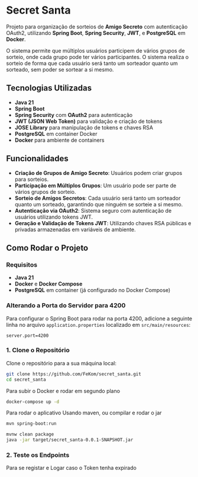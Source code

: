 # Secret Santa

Projeto para organização de sorteios de **Amigo Secreto** com autenticação OAuth2, utilizando **Spring Boot**, **Spring Security**, **JWT**, e **PostgreSQL** em **Docker**.

O sistema permite que múltiplos usuários participem de vários grupos de sorteio, onde cada grupo pode ter vários participantes. O sistema realiza o sorteio de forma que cada usuário será tanto um sorteador quanto um sorteado, sem poder se sortear a si mesmo.

## Tecnologias Utilizadas

  - **Java 21**
  - **Spring Boot**
  - **Spring Security** com **OAuth2** para autenticação
  - **JWT (JSON Web Token)** para validação e criação de tokens
  - **JOSE Library** para manipulação de tokens e chaves RSA
  - **PostgreSQL** em container Docker
  - **Docker** para ambiente de containers

## Funcionalidades

  - **Criação de Grupos de Amigo Secreto**: Usuários podem criar grupos para sorteios.
  - **Participação em Múltiplos Grupos**: Um usuário pode ser parte de vários grupos de sorteio.
  - **Sorteio de Amigos Secretos**: Cada usuário será tanto um sorteador quanto um sorteado, garantindo que ninguém se sorteie a si mesmo.
  - **Autenticação via OAuth2**: Sistema seguro com autenticação de usuários utilizando tokens JWT.
  - **Geração e Validação de Tokens JWT**: Utilizando chaves RSA públicas e privadas armazenadas em variáveis de ambiente.

## Como Rodar o Projeto

### Requisitos

- **Java 21**
- **Docker** e **Docker Compose**
- **PostgreSQL** em container (já configurado no Docker Compose)

### Alterando a Porta do Servidor para 4200

Para configurar o Spring Boot para rodar na porta 4200, adicione a seguinte linha no arquivo `application.properties` localizado em `src/main/resources`:

```properties
server.port=4200
```

### 1. Clone o Repositório

Clone o repositório para a sua máquina local:
```bash
git clone https://github.com/FeKom/secret_santa.git
cd secret_santa
```

 Para subir o Docker e rodar em segundo plano
```bash
docker-compose up -d

```
Para rodar o aplicativo Usando maven, ou compilar e rodar o jar
```bash
mvn spring-boot:run

```
```bash
mvnw clean package
java -jar target/secret_santa-0.0.1-SNAPSHOT.jar

```


### 2. Teste os Endpoints

Para se registar e Logar caso o Token tenha expirado
